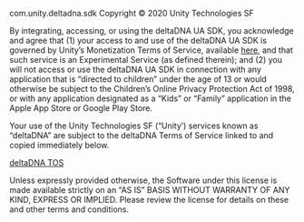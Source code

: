 com.unity.deltadna.sdk Copyright © 2020 Unity Technologies SF

By integrating, accessing, or using the deltaDNA UA SDK, you acknowledge and agree that (1) your access to and use of the deltaDNA UA SDK is governed by Unity’s Monetization Terms of Service, available [here](https://unity3d.com/legal/monetization-services-terms-of-service), and that such service is an Experimental Service (as defined therein); and (2) you will not access or use the deltaDNA UA SDK in connection with any application that is “directed to children” under the age of 13 or would otherwise be subject to the Children’s Online Privacy Protection Act of 1998, or with any application designated as a “Kids” or “Family” application in the Apple App Store or Google Play Store.

Your use of the Unity Technologies SF (“Unity’) services known as “deltaDNA” are subject to the deltaDNA Terms of Service linked to and copied immediately below.

[deltaDNA TOS](https://deltadna.com/termsofservice/)

Unless expressly provided otherwise, the Software under this license is made available strictly on an “AS IS” BASIS WITHOUT WARRANTY OF ANY KIND, EXPRESS OR IMPLIED. Please review the license for details on these and other terms and conditions.


